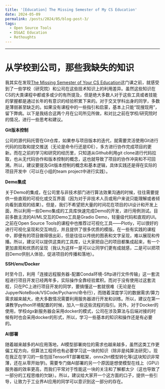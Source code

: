```yaml
---
title: '[Education] The Missing Semester of My CS Education'
date: 2024-05-09
permalink: /posts/2024/05/blog-post-3/
tags:
  - Open Source Tools
  - DS&AI Education
  - Rethoughts
---
```

---
# 从学校到公司，那些我缺失的知识

我其实在发现[The Missing Semester of Your CS Education](https://missing-semester-cn.github.io/)这门课之前，就感受到了一些学校（研究院）和公司在这些技术知识上的利用差异。虽然这些知识在CS的大类课程中都或多或少的有所提及，但是绝大多数人对于这些工具或者技能的掌握都是通过长年的有意识的经验积累下来的。对于交叉学科出身的同学，多数是薄弱甚至缺乏的。如果没有课程中的一些指引和启蒙，基本上只能“现搜现用”，留下弊病。以下是我结合这两个月在公司所见所做，和对比之前在学校/研究院时的情况，进行一些思考和建议。

**Git版本控制**

公司的源代码托管在Git仓库，如果参与项目版本的迭代，就需要灵活使用Git进行代码的拉取和提交推送（无论是命令行还是IDE），多方进行协作完成项目的更新。而在之前的学习和研究的经历里，只知道从Github利用git clone进行代码拉取，也从无代码协作和版本控制的概念，这也就导致了项目的协作冲突和不可回溯。所以，建议要提及Git版本控制的概念和基本逻辑，具体实践还是得在实际的项目开发中（可以在小组的team project中进行实践）。

**Demo集成**

关于Demo的集成，在公司里与非技术部门进行算法效果沟通的时候，往往需要提供一些直观的可视化或交互界面（因为对于非技术人员或用户来说只能理解或者倾向看到直观的结果）。但是，我们不希望把大量的时间花在项目的UI设计和开发上面，所以利用一些Demo集成的工具库快速完成Demo的开发，进行用例测试。目前多数主流的AI/ML交互的Demo工具是Gradio Demo，轻量级代码和直观的UI。之前在Open Source Tools的课程中也推荐过可视化工具——Plotly，可以很好的进行可视化呈现和交互响应，并且提供了很多优质的模版。在一些有实践的课程中，即便有的项目做得很出彩，但是往往以传统的图表和文字呈现，难以展现和传播。所以，建议可以提供这类的工具库，让大家把自己的项目都集成起来，有一个更加直观和优质的呈现（我认为这样一是可以让同学们更有成就感，二是可以把项目Demo供别人体验，促进项目的传播和落地）。

**SSH/env/Docker**

时至今日，利用「连接远程服务器-配置Conda环境-Sftp进行文件传输」这一套流程进行项目开发已经两年多，实际操作全靠经验累积。而对于没有使用过这套流程，只在PC上进行项目开发的同学，要搞懂这一套就很难（无论是在JupyerNoteBook/VSCode/Pycharm/命令行），而随着深度学习的数据需求/算力需求越来越大，绝大多数情况需要利用服务器进行开发和训练。所以，建议在第一课教学python环境配置的时候，加入一些这些流程的指引。另外，对于Docker的使用，学校dgx新服务器会采用docker的模式，公司在涉及算法与后端对接的时候有时也会采用docker的形式，所以，学习一些基本的知识和操作还是有必要的。

**AI部署**

随着越来越多的AI应用落地，AI模型部署岗位的需求也越来越多，虽然这类工作更偏工程方向，但算法工程师也有必要学习这一块的知识（除非是纯算法研究）。现在我正在学习的一些包括TensorRT部署框架，onnx2trt模型转化等(这块知识非常薄，还在从零开始学)。需要专门做AI部署的另一个原因是想使模型在线上（GPU）服务器的效率更高，而我们平常对于性能这一块的关注和了解都太少（这也导致了一部分的工程思维的欠缺）。所以，建议给大家开一个这方面的口子，提供一些引导，让致力于工业界AI应用的同学可以意识到这一部分的存在。
